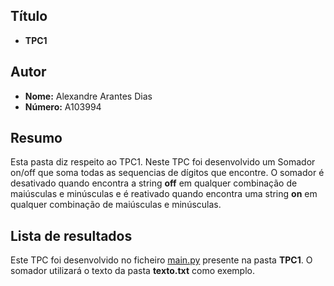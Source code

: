 ## Título

- **TPC1**

## Autor

- **Nome:** Alexandre Arantes Dias
- **Número:** A103994

## Resumo 

Esta pasta diz respeito ao TPC1. Neste TPC foi desenvolvido um Somador on/off que soma todas as sequencias de dígitos que encontre. O somador é desativado quando encontra a string **off** em qualquer combinação de maiúsculas e minúsculas e é reativado quando encontra uma string **on** em qualquer combinação de maiúsculas e minúsculas.

## Lista de resultados 

Este TPC foi desenvolvido no ficheiro [main.py](main.py) presente na pasta **TPC1**. O somador utilizará o texto da pasta **texto.txt** como exemplo.